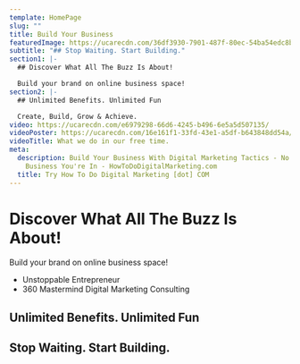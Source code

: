 ```yaml
---
template: HomePage
slug: ""
title: Build Your Business
featuredImage: https://ucarecdn.com/36df3930-7901-487f-80ec-54ba54edc8bb/
subtitle: "## Stop Waiting. Start Building."
section1: |-
  ## Discover What All The Buzz Is About!

  Build your brand on online business space!
section2: |-
  ## Unlimited Benefits. Unlimited Fun

  Create, Build, Grow & Achieve.
video: https://ucarecdn.com/e6979298-66d6-4245-b496-6e5a5d507135/
videoPoster: https://ucarecdn.com/16e161f1-33fd-43e1-a5df-b643848dd54a/
videoTitle: What we do in our free time.
meta:
  description: Build Your Business With Digital Marketing Tactics - No Matter What
    Business You're In - HowToDoDigitalMarketing.com
  title: Try How To Do Digital Marketing [dot] COM
---
```

# Discover What All The Buzz Is About!

Build your brand on online business space!

* Unstoppable Entrepreneur
* 360 Mastermind Digital Marketing Consulting

## Unlimited Benefits. Unlimited Fun

## Stop Waiting. Start Building.